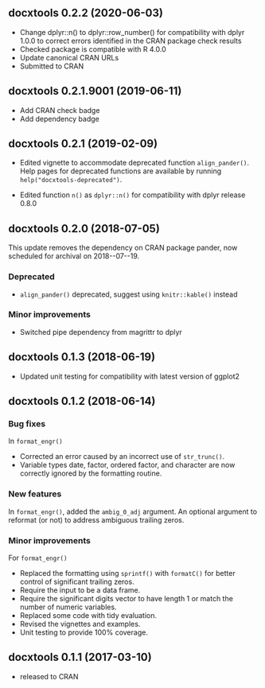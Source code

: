 <!-- major . minor . patch . dev -->
<!-- MAJOR version when you make incompatible API changes -->
<!-- MINOR version add functionality in a backwards-compatible manner -->
<!-- PATCH version backwards-compatible bug fixes -->







## docxtools 0.2.2 (2020-06-03)

- Change dplyr::n() to dplyr::row_number() for compatibility with dplyr 1.0.0 to correct errors identified in the CRAN package check results
- Checked package is compatible with R 4.0.0 
- Update canonical CRAN URLs
- Submitted to CRAN


## docxtools 0.2.1.9001 (2019-06-11)

- Add CRAN check badge 
- Add dependency badge 


## docxtools 0.2.1 (2019-02-09)

- Edited vignette to accommodate deprecated function `align_pander()`. Help pages for deprecated functions are available by running `help("docxtools-deprecated")`.

- Edited function `n()` as `dplyr::n()` for compatibility with dplyr release 0.8.0



## docxtools 0.2.0 (2018-07-05)

This update removes the dependency on CRAN package pander, now scheduled for archival on 2018--07--19.  

### Deprecated

- `align_pander()` deprecated, suggest using `knitr::kable()` instead

### Minor improvements

- Switched pipe dependency from magrittr to dplyr 




## docxtools 0.1.3 (2018-06-19)

- Updated unit testing for compatibility with latest version of ggplot2 

## docxtools 0.1.2 (2018-06-14)

### Bug fixes

In `format_engr()` 

- Corrected an error caused by an incorrect use of `str_trunc()`. 
- Variable types date, factor, ordered factor, and character are now correctly ignored by the formatting routine. 

### New features

In  `format_engr()`, added the `ambig_0_adj` argument.  An optional argument to reformat (or not) to address ambiguous trailing zeros. 

### Minor improvements

For  `format_engr()`

- Replaced the formatting using `sprintf()` with `formatC()` for better control of significant trailing zeros. 
- Require the input to be a data frame. 
- Require the significant digits vector to have length 1 or match the number of numeric variables. 
- Replaced some code with tidy evaluation. 
- Revised the vignettes and examples. 
- Unit testing to provide 100% coverage. 




<!-- ### New features -->

<!-- ### Minor improvements -->

<!-- ### Bug fixes -->

<!-- ### Deprecated -->

<!-- ### Defunct -->




## docxtools 0.1.1 (2017-03-10)

- released to CRAN 
